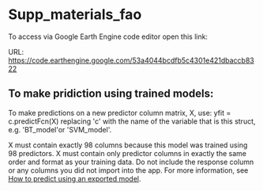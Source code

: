 # Supp_materials_fao

To access via Google Earth Engine code editor open this link:

URL: https://code.earthengine.google.com/53a4044bcdfb5c4301e421dbaccb8322

## To make pridiction using trained models:

To make predictions on a new predictor column matrix, X, use:   yfit = c.predictFcn(X) replacing 'c' with the name of the variable that is this struct, e.g. 'BT_model'or 'SVM_model'. 

X must contain exactly 98 columns because this model was trained using 98 predictors. X must contain only predictor columns in exactly the same order and format as your training data. Do not include the response column or any columns you did not import into the app.  For more information, see <a href="matlab:helpview(fullfile(docroot, 'stats', 'stats.map'), 'appclassification_exportmodeltoworkspace')">How to predict using an exported model</a>.
